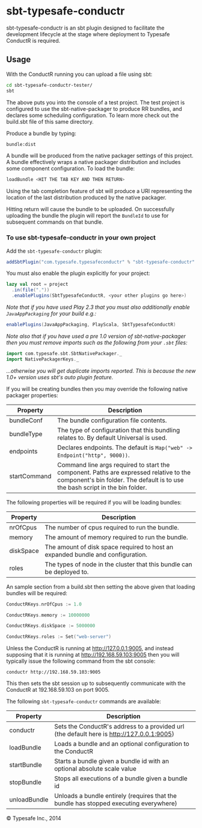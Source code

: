 # sbt-typesafe-conductr #

sbt-typesafe-conductr is an sbt plugin designed to facilitate the development lifecycle at the stage where deployment
to Typesafe ConductR is required.

## Usage

With the ConductR running you can upload a file using sbt:

```bash
cd sbt-typesafe-conductr-tester/
sbt
```

The above puts you into the console of a test project. The test project is configured to use the sbt-native-packager
to produce RR bundles, and declares some scheduling configuration. To learn more check out the build.sbt file of this
same directory.

Produce a bundle by typing:

```bash
bundle:dist
```

A bundle will be produced from the native packager settings of this project. A bundle effectively wraps a native
packager distribution and includes some component configuration. To load the bundle:

```bash
loadBundle <HIT THE TAB KEY AND THEN RETURN>
```

Using the tab completion feature of sbt will produce a URI representing the location of the last distribution
produced by the native packager.

Hitting return will cause the bundle to be uploaded. On successfully uploading the bundle the plugin will report
the `BundleId` to use for subsequent commands on that bundle.

### To use sbt-typesafe-conductr in your own project

Add the `sbt-typesafe-conductr` plugin:

```scala
addSbtPlugin("com.typesafe.typesafeconductr" % "sbt-typesafe-conductr" % "0.15.0")
```

You must also enable the plugin explicitly for your project:

```scala
lazy val root = project
  .in(file("."))
  .enablePlugins(SbtTypesafeConductR, <your other plugins go here>)
```

_Note that if you have used Play 2.3 that you must also additionally enable `JavaAppPackaging` for your build e.g.:_

```scala
enablePlugins(JavaAppPackaging, PlayScala, SbtTypesafeConductR)
```

_Note also that if you have used a pre 1.0 version of sbt-native-packager then you must remove imports such as the following from your `.sbt` files:_


```scala
import com.typesafe.sbt.SbtNativePackager._
import NativePackagerKeys._
```

_...otherwise you will get duplicate imports reported. This is because the new 1.0+ version uses sbt's auto plugin feature._


If you will be creating bundles then you may override the following native packager properties:

Property     | Description
-------------|------------
bundleConf   | The bundle configuration file contents.
bundleType   | The type of configuration that this bundling relates to. By default Universal is used.
endpoints    | Declares endpoints. The default is `Map("web" -> Endpoint("http", 9000))`.
startCommand | Command line args required to start the component. Paths are expressed relative to the component's bin folder. The default is to use the bash script in the bin folder.

The following properties will be required if you will be loading bundles:

Property       | Description
---------------|------------
nrOfCpus       | The number of cpus required to run the bundle.
memory         | The amount of memory required to run the bundle.
diskSpace      | The amount of disk space required to host an expanded bundle and configuration.
roles          | The types of node in the cluster that this bundle can be deployed to.

An sample section from a build.sbt then setting the above given that loading bundles will be required:

```scala
ConductRKeys.nrOfCpus := 1.0

ConductRKeys.memory := 10000000

ConductRKeys.diskSpace := 5000000

ConductRKeys.roles := Set("web-server")
```

Unless the ConductR is running at http://127.0.0.1:9005, and instead supposing that it is running at
http://192.168.59.103:9005 then you will typically issue the following command from the sbt console:

```
conductr http://192.168.59.103:9005
```

This then sets the sbt session up to subsequently communicate with the ConductR at 192.168.59.103 on
port 9005.

The following `sbt-typesafe-conductr` commands are available:

Property     | Description
-------------|------------
conductr     | Sets the ConductR's address to a provided url (the default here is http://127.0.0.1:9005)
loadBundle   | Loads a bundle and an optional configuration to the ConductR
startBundle  | Starts a bundle given a bundle id with an optional absolute scale value
stopBundle   | Stops all executions of a bundle given a bundle id
unloadBundle | Unloads a bundle entirely (requires that the bundle has stopped executing everywhere)

&copy; Typesafe Inc., 2014
